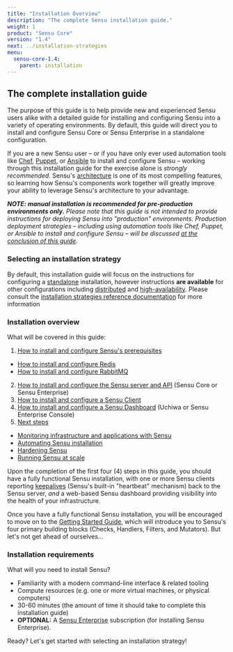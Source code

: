 ```yaml
---
title: "Installation Overview"
description: "The complete Sensu installation guide."
weight: 1
product: "Sensu Core"
version: "1.4"
next: ../installation-strategies
menu:
  sensu-core-1.4:
    parent: installation
---
```


## The complete installation guide

The purpose of this guide is to help provide new and experienced Sensu users
alike with a detailed guide for installing and configuring Sensu into a variety
of operating environments. By default, this guide will direct you to install and
configure Sensu Core or Sensu Enterprise in a standalone configuration.

If you are a new Sensu user &ndash; or if you have only ever used automation
tools like [Chef][2], [Puppet][3], or [Ansible][4] to install and configure
Sensu &ndash; working through this installation guide for the exercise alone is
_strongly recommended_. Sensu's [architecture][5] is one of its most compelling
features, so learning how Sensu's components work together will greatly improve
your ability to leverage Sensu's architecture to your advantage.

_**NOTE: manual installation is recommended for pre-production environments
only.** Please note that this guide is not intended to provide instructions for
deploying Sensu into "production" environments. Production deployment strategies
&ndash; including using automation tools like Chef, Puppet, or Ansible to
install and configure Sensu &ndash; will be discussed [at the conclusion of this
guide][6]._

### Selecting an installation strategy

By default, this installation guide will focus on the instructions for
configuring a [standalone][10] installation, however instructions **are
available** for other configurations including [distributed][11] and
[high-availability][12]. Please consult the [installation strategies reference
documentation][13] for more information

### Installation overview

What will be covered in this guide:

1. [How to install and configure Sensu's prerequisites](../installation-prerequisites)
  - [How to install and configure Redis](../install-redis)
  - [How to install and configure RabbitMQ](../install-rabbitmq)
2. [How to install and configure the Sensu server and API](../install-sensu-server-api) (Sensu Core or Sensu Enterprise)
3. [How to install and configure a Sensu Client](../install-sensu-client)
4. [How to install and configure a Sensu Dashboard](../install-a-dashboard) (Uchiwa or Sensu Enterprise Console)
5. [Next steps](../summary)
  - [Monitoring infrastructure and applications with Sensu](../summary/#instrumentation)
  - [Automating Sensu installation](../summary/#automation)
  - [Hardening Sensu](../summary/#hardening)
  - [Running Sensu at scale](../summary/#scaling-sensu)

Upon the completion of the first four (4) steps in this guide, you should have a
fully functional Sensu installation, with one or more Sensu clients reporting
[keepalives][7] (Sensu's built-in "heartbeat" mechanism) back to the Sensu
server, _and_ a web-based Sensu dashboard providing visibility into the health
of your infrastructure.

Once you have  a fully functional Sensu installation, you will be encouraged to
move on to the  [Getting Started Guide][8], which will introduce you to  Sensu's
four primary building blocks (Checks, Handlers, Filters, and Mutators). But
let's not get ahead of ourselves...

### Installation requirements

What will you need to install Sensu?

- Familiarity with a modern command-line interface & related tooling
- Compute resources (e.g. one or more virtual machines, or physical computers)
- 30-60 minutes (the amount of time it should take to complete this installation guide)
- **OPTIONAL:** A [Sensu Enterprise][9] subscription (for
  installing Sensu Enterprise).

Ready? Let's get started with selecting an installation strategy!

[1]:  ../../quick-start/the-five-minute-install
[2]:  https://chef.io
[3]:  https://puppetlabs.com
[4]:  https://www.ansible.com
[5]:  ../../overview/architecture
[6]:  ../summary
[7]:  ../../reference/clients/#client-keepalives
[8]:  ../../guides/overview
[9]:  https://sensuapp.org/enterprise
[10]: ../installation-strategies/#standalone
[11]: ../installation-strategies/#distributed
[12]: ../installation-strategies/#high-availability
[13]: ../installation-strategies
